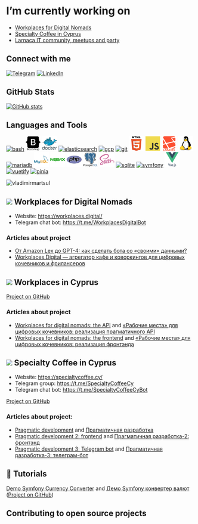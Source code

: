 # I’m currently working on

* [Workplaces for Digital Nomads](https://workplaces.digital/)
* [Specialty Сoffee in Cyprus](https://specialtycoffee.cy/)
* [Larnaca IT community, meetups and party](https://t.me/larnacait)

## Connect with me

[![Telegram](https://img.shields.io/badge/Telegram-2CA5E0?&logo=telegram&logoColor=white)](https://t.me/vladimir_mvs)
[![LinkedIn](https://img.shields.io/badge/linkedin-%230077B5.svg?&logo=linkedin&logoColor=white)](https://linkedin.com/in/vladimirmartsul)

## GitHub Stats

[![GitHub stats](https://github-readme-stats.vercel.app/api?username=vladimirmartsul&count_private=true&show_icons=true&include_all_commits=true)](https://github.com/vladimirmartsul)

## Languages and Tools

<p>
    <a href="https://www.gnu.org/software/bash/" target="_blank" rel="noreferrer"><img src="https://www.vectorlogo.zone/logos/gnu_bash/gnu_bash-icon.svg" alt="bash" width="40" height="40"/></a>
    <a href="https://getbootstrap.com" target="_blank" rel="noreferrer"><img src="https://raw.githubusercontent.com/devicons/devicon/master/icons/bootstrap/bootstrap-plain-wordmark.svg" alt="bootstrap" width="40" height="40"/></a>
    <a href="https://www.docker.com/" target="_blank" rel="noreferrer"><img src="https://raw.githubusercontent.com/devicons/devicon/master/icons/docker/docker-original-wordmark.svg" alt="docker" width="40" height="40"/></a>
    <a href="https://www.elastic.co" target="_blank" rel="noreferrer"><img src="https://www.vectorlogo.zone/logos/elastic/elastic-icon.svg" alt="elasticsearch" width="40" height="40"/></a>
    <a href="https://cloud.google.com" target="_blank" rel="noreferrer"><img src="https://www.vectorlogo.zone/logos/google_cloud/google_cloud-icon.svg" alt="gcp" width="40" height="40"/></a>
    <a href="https://git-scm.com/" target="_blank" rel="noreferrer"><img src="https://www.vectorlogo.zone/logos/git-scm/git-scm-icon.svg" alt="git" width="40" height="40"/></a>
    <a href="https://www.w3.org/html/" target="_blank" rel="noreferrer"><img src="https://raw.githubusercontent.com/devicons/devicon/master/icons/html5/html5-original-wordmark.svg" alt="html5" width="40" height="40"/></a>
    <a href="https://developer.mozilla.org/en-US/docs/Web/JavaScript" target="_blank" rel="noreferrer"><img src="https://raw.githubusercontent.com/devicons/devicon/master/icons/javascript/javascript-original.svg" alt="javascript" width="40" height="40"/></a>
    <a href="https://laravel.com/" target="_blank" rel="noreferrer"><img src="https://raw.githubusercontent.com/devicons/devicon/master/icons/laravel/laravel-plain-wordmark.svg" alt="laravel" width="40" height="40"/></a>
    <a href="https://www.linux.org/" target="_blank" rel="noreferrer"><img src="https://raw.githubusercontent.com/devicons/devicon/master/icons/linux/linux-original.svg" alt="linux" width="40" height="40"/></a>
    <a href="https://mariadb.org/" target="_blank" rel="noreferrer"><img src="https://www.vectorlogo.zone/logos/mariadb/mariadb-icon.svg" alt="mariadb" width="40" height="40"/></a>
    <a href="https://www.mysql.com/" target="_blank" rel="noreferrer"><img src="https://raw.githubusercontent.com/devicons/devicon/master/icons/mysql/mysql-original-wordmark.svg" alt="mysql" width="40" height="40"/></a>
    <a href="https://www.nginx.com" target="_blank" rel="noreferrer"><img src="https://raw.githubusercontent.com/devicons/devicon/master/icons/nginx/nginx-original.svg" alt="nginx" width="40" height="40"/></a>
    <a href="https://www.php.net" target="_blank" rel="noreferrer"><img src="https://raw.githubusercontent.com/devicons/devicon/master/icons/php/php-original.svg" alt="php" width="40" height="40"/></a>
    <a href="https://www.postgresql.org" target="_blank" rel="noreferrer"><img src="https://raw.githubusercontent.com/devicons/devicon/master/icons/postgresql/postgresql-original-wordmark.svg" alt="postgresql" width="40" height="40"/></a>
    <a href="https://sass-lang.com" target="_blank" rel="noreferrer"><img src="https://raw.githubusercontent.com/devicons/devicon/master/icons/sass/sass-original.svg" alt="sass" width="40" height="40"/></a>
    <a href="https://www.sqlite.org/" target="_blank" rel="noreferrer"><img src="https://www.vectorlogo.zone/logos/sqlite/sqlite-icon.svg" alt="sqlite" width="40" height="40"/></a>
    <a href="https://symfony.com" target="_blank" rel="noreferrer"><img src="https://symfony.com/logos/symfony_black_03.svg" alt="symfony" width="40" height="40"/></a>
    <a href="https://vuejs.org/" target="_blank" rel="noreferrer"><img src="https://raw.githubusercontent.com/devicons/devicon/master/icons/vuejs/vuejs-original-wordmark.svg" alt="vuejs" width="40" height="40"/></a>
    <a href="https://vuetifyjs.com/en/" target="_blank" rel="noreferrer"><img src="https://bestofjs.org/logos/vuetify.svg" alt="vuetify" width="40" height="40"/></a>
    <a href="https://pinia.vuejs.org/" target="_blank" rel="noreferrer"><img src="https://bestofjs.org/logos/pinia.svg" alt="pinia" width="40" height="40"/></a>
</p>

<p><img src="https://github-readme-stats.vercel.app/api/top-langs?username=vladimirmartsul&show_icons=true&locale=en&layout=compact" alt="vladimirmartsul" /></p>


<h2><img src="https://workplaces.digital/icon.svg" height="32"/> Workplaces for Digital Nomads</h2>

* Website: https://workplaces.digital/
* Telegram chat bot: https://t.me/WorkplacesDigitalBot 

### Articles about project

* [От Amazon Lex до GPT-4: как сделать бота со «своими» данными?](https://habr.com/ru/articles/726698/)
* [Workplaces.Digital — агрегатор кафе и коворкингов для цифровых кочевников и фрилансеров](https://habr.com/ru/articles/709266/)

<h2><img src="https://raw.githubusercontent.com/workplacescy/frontend/develop/public/icon.svg" height="32"/> Workplaces in Cyprus</h2>

[Project on GitHub](https://github.com/workplacescy)

### Articles about project

* [Workplaces for digital nomads: the API](https://dev.to/vladimir_mvs/workplaces-for-digital-nomads-the-api-5hk8) and [«Рабочие места» для цифровых кочевников: реализация прагматичного API](https://habr.com/ru/post/694142/)
* [Workplaces for digital nomads: the frontend](https://dev.to/vladimir_mvs/workplaces-for-digital-nomads-the-frontend-2mk3) and [«Рабочие места» для цифровых кочевников: реализация фронтэнда](https://habr.com/ru/post/695200/)


<h2><img src="https://specialtycoffee.cy/icon.svg" height="32"/> Specialty Сoffee in Cyprus</h2>

* Website: https://specialtycoffee.cy/
* Telegram group: https://t.me/SpecialtyCoffeeCy
* Telegram chat bot: https://t.me/SpecialtyCoffeeCyBot 

[Project on GitHub](https://github.com/specialtycoffeecyprus)

### Articles about project:

* [Pragmatic development](https://dev.to/vladimir_mvs/pragmatic-development-2lph)
and [Прагматичная разработка](https://habr.com/ru/post/677288/)
* [Pragmatic development 2: frontend](https://dev.to/vladimir_mvs/pragmatic-development-2-frontend-1m79) and [Прагматичная разработка-2: фронтэнд](https://habr.com/ru/post/677534/)
* [Pragmatic development 3: Telegram bot](https://dev.to/vladimir_mvs/pragmatic-development-3-telegram-bot-ed1)
  and [Прагматичная разработка-3: телеграм-бот](https://habr.com/ru/post/677594/)


## 📣 Tutorials

[Demo Symfony Currency Converter](https://dev.to/vladimir_mvs/demo-symfony-currency-converter-3ong) and [Демо Symfony конвертер валют](https://habr.com/ru/post/671956/) ([Project on GitHub](https://github.com/vladimirmartsul/symfony-exchange-demo))

## Contributing to open source projects

